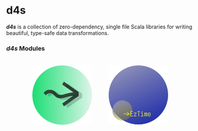 # d4s

**_d4s_** is a collection of zero-dependency, single file Scala libraries for writing beautiful, type-safe data transformations.
### **_d4s_** Modules
<div align="center">

<div style="display: inline-block; text-align: center; margin: 20px 20px;">
  <a href="https://github.com/mattlianje/d4s/tree/master/etl4s">
    <img src="pix/etl4s.png" alt="etl4s" width="160" height="160"/>
  </a>
</div>

<div style="display: inline-block; text-align: center; margin: 20px 20px;">
  <a href="https://github.com/mattlianje/d4s/tree/master/eztime">
    <img src="pix/eztime.png" alt="eztime" width="160" height="160"/>
  </a>
</div>

</div>
